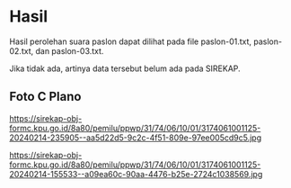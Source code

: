 # Hasil

Hasil perolehan suara paslon dapat dilihat pada file paslon-01.txt, paslon-02.txt, dan paslon-03.txt.

Jika tidak ada, artinya data tersebut belum ada pada SIREKAP.

## Foto C Plano

https://sirekap-obj-formc.kpu.go.id/8a80/pemilu/ppwp/31/74/06/10/01/3174061001125-20240214-235905--aa5d22d5-9c2c-4f51-809e-97ee005cd9c5.jpg

https://sirekap-obj-formc.kpu.go.id/8a80/pemilu/ppwp/31/74/06/10/01/3174061001125-20240214-155533--a09ea60c-90aa-4476-b25e-2724c1038569.jpg
